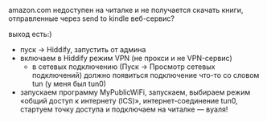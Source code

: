 amazon.com недоступен на читалке и не получается скачать книги, отправленные через send to kindle веб-сервис?

выход есть:)

- пуск → Hiddify, запустить от админа
- включаем в Hiddify режим VPN (не прокси и не VPN-сервис)
	- в сетевых подключению (Пуск → Просмотр сетевых подключений) должно появиться подключение что-то со словом tun (у меня был tun0)
- запускаем программу MyPublicWiFi, запускаем, выбираем режим «общий доступ к интернету (ICS)», интернет-соединение tun0, стартуем точку доступа и подключаем на читалке — вуаля!